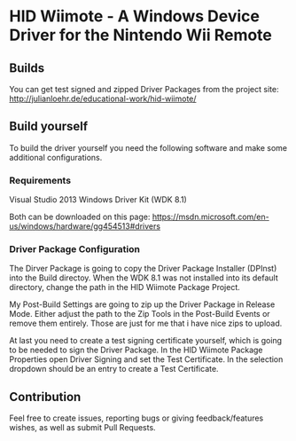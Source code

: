 # HID Wiimote - A Windows Device Driver for the Nintendo Wii Remote

## Builds

You can get test signed and zipped Driver Packages from the project site:
http://julianloehr.de/educational-work/hid-wiimote/

## Build yourself

To build the driver yourself you need the following software and make some additional configurations.

### Requirements

Visual Studio 2013
Windows Driver Kit (WDK 8.1)

Both can be downloaded on this page: https://msdn.microsoft.com/en-us/windows/hardware/gg454513#drivers

### Driver Package Configuration

The Dirver Package is going to copy the Driver Package Installer (DPInst) into the Build directoy.
When the WDK 8.1 was not installed into its default directory, change the path in the HID Wiimote Package Project.

My Post-Build Settings are going to zip up the Driver Package in Release Mode. Either adjust the path to the Zip Tools in the Post-Build Events or remove them entirely. Those are just for me that i have nice zips to upload.

At last you need to create a test signing certificate yourself, which is going to be needed to sign the Driver Package. In the HID Wiimote Package Properties open Driver Signing and set the Test Certificate. In the selection dropdown should be an entry to create a Test Certificate.

## Contribution

Feel free to create issues, reporting bugs or giving feedback/features wishes, as well as submit Pull Requests.


